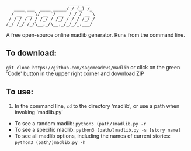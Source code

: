 ```
                        _____ __  
   ____ ___  ____ _____/ / (_) /_
  / __ `__ \/ __ `/ __  / / / __ \
 / / / / / / /_/ / /_/ / / / /_/ /
/_/ /_/ /_/\__,_/\__,_/_/_/_.___/
```

A free open-source online madlib generator. Runs from the command line.

## To download:
`git clone https://github.com/sagemeadows/madlib` or click on the green 'Code' button in the upper right corner and download ZIP

## To use:
1. In the command line, `cd` to the directory 'madlib', or use a path when invoking 'madlib.py'
- To see a random madlib: `python3 (path/)madlib.py -r`
- To see a specific madlib: `python3 (path/)madlib.py -s [story name]`
- To see all madlib options, including the names of current stories: `python3 (path/)madlib.py -h`
